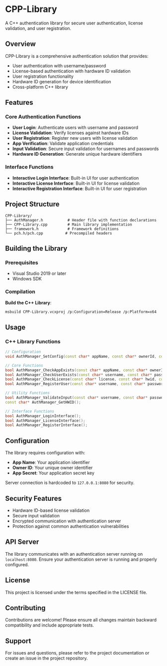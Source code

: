 # CPP-Library

A C++ authentication library for secure user authentication, license validation, and user registration.

## Overview

CPP-Library is a comprehensive authentication solution that provides:
- User authentication with username/password
- License-based authentication with hardware ID validation
- User registration functionality
- Hardware ID generation for device identification
- Cross-platform C++ library

## Features

### Core Authentication Functions
- **User Login**: Authenticate users with username and password
- **License Validation**: Verify licenses against hardware IDs
- **User Registration**: Register new users with license validation
- **App Verification**: Validate application credentials
- **Input Validation**: Secure input validation for usernames and passwords
- **Hardware ID Generation**: Generate unique hardware identifiers

### Interface Functions
- **Interactive Login Interface**: Built-in UI for user authentication
- **Interactive License Interface**: Built-in UI for license validation
- **Interactive Registration Interface**: Built-in UI for user registration

## Project Structure

```
CPP-Library/
├── AuthManager.h           # Header file with function declarations
├── CPP-Library.cpp         # Main library implementation
├── framework.h             # Framework definitions
└── pch.h/pch.cpp          # Precompiled headers
```

## Building the Library

### Prerequisites
- Visual Studio 2019 or later
- Windows SDK

### Compilation

**Build the C++ Library**:
   ```bash
   msbuild CPP-Library.vcxproj /p:Configuration=Release /p:Platform=x64
   ```

## Usage

### C++ Library Functions

```cpp
// Configuration
void AuthManager_SetConfig(const char* appName, const char* ownerId, const char* appSecret);

// Core Functions
bool AuthManager_CheckAppExists(const char* appName, const char* ownerId, const char* appSecret);
bool AuthManager_CheckUserExists(const char* username, const char* password, const char* ownerId);
bool AuthManager_CheckLicense(const char* license, const char* hwid, const char* ownerId);
bool AuthManager_RegisterUser(const char* username, const char* password, const char* license, const char* hwid, const char* ownerId);

// Utility Functions
bool AuthManager_ValidateInput(const char* username, const char* password);
const char* AuthManager_GetHWID();

// Interface Functions
bool AuthManager_LoginInterface();
bool AuthManager_LicenseInterface();
bool AuthManager_RegisterInterface();
```

## Configuration

The library requires configuration with:
- **App Name**: Your application identifier
- **Owner ID**: Your unique owner identifier
- **App Secret**: Your application secret key

Server connection is hardcoded to `127.0.0.1:8080` for security.

## Security Features

- Hardware ID-based license validation
- Secure input validation
- Encrypted communication with authentication server
- Protection against common authentication vulnerabilities

## API Server

The library communicates with an authentication server running on `localhost:8080`. Ensure your authentication server is running and properly configured.

## License

This project is licensed under the terms specified in the LICENSE file.

## Contributing

Contributions are welcome! Please ensure all changes maintain backward compatibility and include appropriate tests.

## Support

For issues and questions, please refer to the project documentation or create an issue in the project repository.